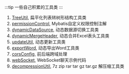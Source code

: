 :::tip
一些自己积累的工具类
:::

1. [TreeUtil](/backend/utils/treeUtil.html#_3-treeutil-支持lambda表达式), 扁平化列表转树形结构工具类
2. [permissionControl](/backend/utils/permissionControl.html#_4-最终版), Mybatis自定义权限控制注解
3. [dynamicDataSource](/backend/utils/dynamicDataSource.html), 动态数据源切换工具类
4. [dynamicMergeHeader](/backend/utils/dynamicMergeHeader.html), 动态合并Excel表头工具类
5. [updateUtil](/backend/utils/updateUtil.html), 动态更新工具类
6. [exportWord](/backend/utils/exportWord.html), 动态导出Word工具类
7. [corsConfig](/backend/utils/corsConfig.html), 前后端跨域处理
8. [webSocket](/backend/utils/websocketUtil.html), WebSocket聊天示例代码
9. [decompressionUtil](/backend/utils/decompressionUtil.html), 7z zip rar tar gz tar.gz 解压缩工具类
